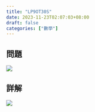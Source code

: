 ```yaml
---
title: "LP9OT30S"
date: 2023-11-23T02:07:03+08:00
draft: false
categories: ["數學"]
---
```

<!--more-->

## 問題
<img src="/posts/solution/LP9OT30S-q.png">

## 詳解
<img src="/posts/solution/LP9OT30S-sol.png">


